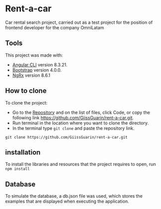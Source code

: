# Rent-a-car

Car rental search project, carried out as a test project for the position of frontend developer for the company OmniLatam

## Tools 

This project was made with:
* [Angular CLI](https://github.com/angular/angular-cli) version 8.3.21.
* [Bootstrap](https://github.com/twbs/bootstrap) version 4.0.0.
* [NgRx](https://ngrx.io/) version 8.6.1

## How to clone

To clone the project:
* Go to the [Repository](https://github.com/GiissGuarin/rent-a-car) and on the list of files, click Code, or copy the following link https://github.com/GiissGuarin/rent-a-car.git.
* Run terminal in the location where you want to clone the directory.
* In the terminal type `git clone` and paste the repository link.
```
git clone https://github.com/GiissGuarin/rent-a-car.git
```

## installation
To install the libraries and resources that the project requires to open, run ``` npm install ```

## Database

To simulate the database, a db.json file was used, which stores the examples that are displayed when executing the application. 

